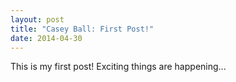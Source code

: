 ```yaml
---
layout: post
title: "Casey Ball: First Post!"
date: 2014-04-30
---
```


This is my first post! Exciting things are happening...
